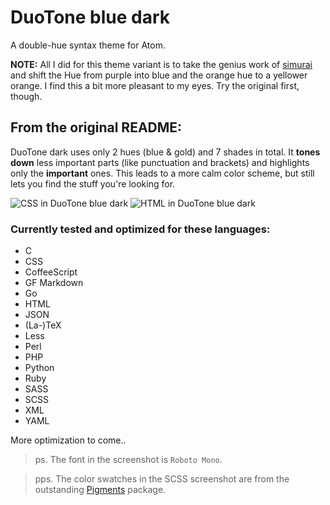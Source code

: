 # DuoTone blue dark

A double-hue syntax theme for Atom.

**NOTE:**  All I did for this theme variant is to take the genius work of [simurai](https://github.com/simurai/duotone-dark-syntax) and shift the Hue from purple into blue and the orange hue to a yellower orange.  I find this a bit more pleasant to my eyes.  Try the original first, though.

## From the original README:

DuoTone dark uses only 2 hues (blue & gold) and 7 shades in total. It __tones down__ less important parts (like punctuation and brackets) and highlights only the __important__ ones. This leads to a more calm color scheme, but still lets you find the stuff you're looking for.

<img alt="CSS in DuoTone blue dark" src="https://raw.githubusercontent.com/smlombardi/duotone-blue-dark/master/scss.png">

<img alt="HTML in DuoTone blue dark"  src="https://raw.githubusercontent.com/smlombardi/duotone-blue-dark/master/html.png">


### Currently tested and optimized for these languages:

- C
- CSS
- CoffeeScript
- GF Markdown
- Go
- HTML
- JSON
- (La-)TeX
- Less
- Perl
- PHP
- Python
- Ruby
- SASS
- SCSS
- XML
- YAML

More optimization to come..

> ps. The font in the screenshot is `Roboto Mono`.

> pps. The color swatches in the SCSS screenshot are from the outstanding [Pigments](https://atom.io/packages/pigments) package.
